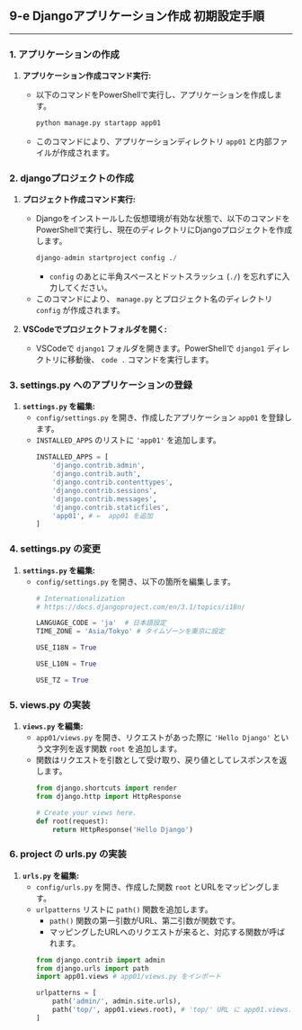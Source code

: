 ## 9-e Djangoアプリケーション作成 初期設定手順


---

### 1. アプリケーションの作成


1.  **アプリケーション作成コマンド実行:**
    - 以下のコマンドをPowerShellで実行し、アプリケーションを作成します。
      ```python
      python manage.py startapp app01
      ```

    - このコマンドにより、アプリケーションディレクトリ `app01` と内部ファイルが作成されます。


### 2. djangoプロジェクトの作成

1.  **プロジェクト作成コマンド実行:**
    - Djangoをインストールした仮想環境が有効な状態で、以下のコマンドをPowerShellで実行し、現在のディレクトリにDjangoプロジェクトを作成します。
      ```python
      django-admin startproject config ./
      ```
      -  `config` のあとに半角スペースとドットスラッシュ (`./`) を忘れずに入力してください。
    - このコマンドにより、 `manage.py` とプロジェクト名のディレクトリ `config` が作成されます。

2.  **VSCodeでプロジェクトフォルダを開く:**
    -  VSCodeで `django1` フォルダを開きます。PowerShellで `django1` ディレクトリに移動後、 `code .` コマンドを実行します。

### 3. settings.py へのアプリケーションの登録

1.  **`settings.py` を編集:**
    - `config/settings.py` を開き、作成したアプリケーション `app01` を登録します。
    - `INSTALLED_APPS` のリストに `'app01'` を追加します。
      ```python
      INSTALLED_APPS = [
          'django.contrib.admin',
          'django.contrib.auth',
          'django.contrib.contenttypes',
          'django.contrib.sessions',
          'django.contrib.messages',
          'django.contrib.staticfiles',
          'app01', # ←  app01 を追加
      ]
      ```

### 4. settings.py の変更

1.  **`settings.py` を編集:**
    - `config/settings.py` を開き、以下の箇所を編集します。
      ```python
      # Internationalization
      # https://docs.djangoproject.com/en/3.1/topics/i18n/

      LANGUAGE_CODE = 'ja'  # 日本語設定
      TIME_ZONE = 'Asia/Tokyo' # タイムゾーンを東京に設定

      USE_I18N = True

      USE_L10N = True

      USE_TZ = True
      ```

### 5. views.py の実装

1.  **`views.py` を編集:**
    - `app01/views.py` を開き、リクエストがあった際に `'Hello Django'` という文字列を返す関数 `root` を追加します。
    - 関数はリクエストを引数として受け取り、戻り値としてレスポンスを返します。
      ```python
      from django.shortcuts import render
      from django.http import HttpResponse

      # Create your views here.
      def root(request):
          return HttpResponse('Hello Django')
      ```

### 6. project の urls.py の実装

1.  **`urls.py` を編集:**
    - `config/urls.py` を開き、作成した関数 `root` とURLをマッピングします。
    - `urlpatterns` リストに `path()` 関数を追加します。
      - `path()` 関数の第一引数がURL、第二引数が関数です。
      - マッピングしたURLへのリクエストが来ると、対応する関数が呼ばれます。
      ```python
      from django.contrib import admin
      from django.urls import path
      import app01.views # app01/views.py をインポート

      urlpatterns = [
          path('admin/', admin.site.urls),
          path('top/', app01.views.root), # 'top/' URL に app01.views.root 関数をマッピング
      ]
      ```
